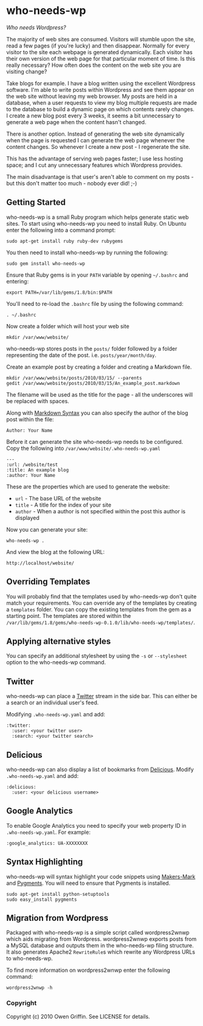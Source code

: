 # who-needs-wp
_Who needs Wordpress?_
 
The majority of web sites are consumed. Visitors will stumble upon the site, read a few pages (if you're lucky) and then disappear. Normally for every visitor to the site each webpage is generated dynamically. Each visitor has their own version of the web page for that particular moment of time. Is this really necessary? How often does the content on the web site you are visiting change?

Take blogs for example. I have a blog written using the excellent Wordpress software. I'm able to write posts within Wordpress and see them appear on the web site without leaving my web browser. My posts are held in a database, when a user requests to view my blog multiple requests are made to the database to build a dynamic page on which contents rarely changes. I create a new blog post every 3 weeks, it seems a bit unnecessary to generate a web page when the content hasn't changed.

There is another option. Instead of generating the web site dynamically when the page is requested I can generate the web page whenever the content changes. So whenever I create a new post - I regenerate the site. 

This has the advantage of serving web pages faster; I use less hosting space; and I cut any unnecessary features which Wordpress provides.

The main disadvantage is that user's aren't able to comment on my posts - but this don't matter too much - nobody ever did! ;-)

## Getting Started

who-needs-wp is a small Ruby program which helps generate static web sites. To start using who-needs-wp you need to install Ruby. On Ubuntu enter the following into a command prompt:

    sudo apt-get install ruby ruby-dev rubygems
    
You then need to install who-needs-wp by running the following:

    sudo gem install who-needs-wp
    
Ensure that Ruby gems is in your `PATH` variable by opening `~/.bashrc` and entering:

    export PATH=/var/lib/gems/1.8/bin:$PATH

You'll need to re-load the `.bashrc` file by using the following command:

    . ~/.bashrc
    
Now create a folder which will host your web site

    mkdir /var/www/website/
    
who-needs-wp stores posts in the `posts/` folder followed by a folder representing the date of the post. i.e. `posts/year/month/day`.

Create an example post by creating a folder and creating a Markdown file.

    mkdir /var/www/website/posts/2010/03/15/ --parents
    gedit /var/www/website/posts/2010/03/15/An_example_post.markdown
    
The filename will be used as the title for the page - all the underscores will be replaced with spaces.

Along with [Markdown Syntax][MarkdownSyntax] you can also specify the author of the blog post within the file:

    Author: Your Name

Before it can generate the site who-needs-wp needs to be configured. Copy the following into `/var/www/website/.who-needs-wp.yaml`

    --- 
    :url: /website/test
    :title: An example blog
    :author: Your Name

These are the properties which are used to generate the website:

* `url` - The base URL of the website
* `title` - A title for the index of your site
* `author` - When a author is not specified within the post this author is displayed

Now you can generate your site:

    who-needs-wp .
    
And view the blog at the following URL:

    http://localhost/website/

## Overriding Templates

You will probably find that the templates used by who-needs-wp don't quite match your requirements. You can override any of the templates by creating a `templates` folder. You can copy the existing templates from the gem as a starting point. The templates are stored within the `/var/lib/gems/1.8/gems/who-needs-wp-0.1.0/lib/who-needs-wp/templates/`. 

## Applying alternative styles

You can specify an additional stylesheet by using the `-s` or `--stylesheet` option to the who-needs-wp command.

## Twitter

who-needs-wp can place a [Twitter][Twitter] stream in the side bar. This can either be a search or an individual user's feed.

Modifying `.who-needs-wp.yaml` and add:

    :twitter:
      :user: <your twitter user>
      :search: <your twitter search>
      
## Delicious

who-needs-wp can also display a list of bookmarks from [Delicious][Delicious]. Modify `.who-needs-wp.yaml` and add:

    :delicious:
      :user: <your delicious username>

## Google Analytics

To enable Google Analytics you need to specify your web property ID in `.who-needs-wp.yaml`. For example:

    :google_analytics: UA-XXXXXXXX


## Syntax Highlighting

who-needs-wp will syntax highlight your code snippets using [Makers-Mark][MakersMark] and [Pygments][Pygments]. You will need to ensure that Pygments is installed.

    sudo apt-get install python-setuptools
    sudo easy_install pygments

## Migration from Wordpress

Packaged with who-needs-wp is a simple script called wordpress2wnwp which aids migrating from Wordpress. wordpress2wnwp exports posts from a MySQL database and outputs them in the who-needs-wp filing structure. It also generates Apache2 `RewriteRule`s which rewrite any Wordpress URLs to who-needs-wp.

To find more information on wordpress2wnwp enter the following command:

    wordpress2wnwp -h

### Copyright

Copyright (c) 2010 Owen Griffin. See LICENSE for details.

[Markdown]: http://daringfireball.net/projects/markdown/
[MarkdownSyntax]: http://daringfireball.net/projects/markdown/syntax
[Delicious]: http://del.icio.us/
[Twitter]: http://twitter.com/
[MakersMark]: http://github.com/nakajima/makers-mark
[Pygments]: http://pygments.org/
